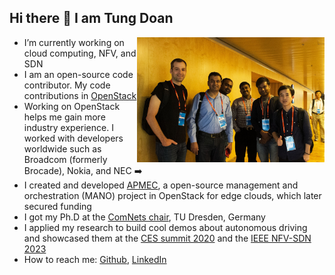 ## Hi there 👋 I am Tung Doan

<img src="./OpenStack.jpg" alt="drawing" width="300" align="right" style="float: right"/>

-  I’m currently working on cloud computing, NFV, and SDN
-  I am an open-source code contributor. My code contributions in [OpenStack](https://review.opendev.org/q/owner:doantungbk.203@gmail.com+status:merged)
-  Working on OpenStack helps me gain more industry experience. I worked with developers worldwide such as Broadcom (formerly Brocade), Nokia, and NEC  :arrow_right:
-  I created and developed [APMEC](https://wiki.openstack.org/wiki/Apmec), a open-source management and orchestration (MANO) project in OpenStack for edge clouds, which later secured funding
-  I got my Ph.D at the [ComNets chair](https://cn.ifn.et.tu-dresden.de/), TU Dresden, Germany
-  I applied my research to build cool demos about autonomous driving and showcased them at the [CES summit 2020](https://www.youtube.com/watch?v=wYuWryNsN94) and the [IEEE NFV-SDN 2023](https://www.youtube.com/watch?v=ivJq17EnKUE)
-  How to reach me: [Github](https://github.com/doantungbk), [LinkedIn](https://www.linkedin.com/in/tung-doan-569770b1/)


